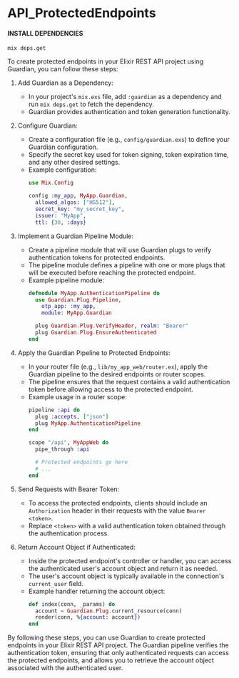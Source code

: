 # API_ProtectedEndpoints



#### INSTALL DEPENDENCIES
```
mix deps.get
```


To create protected endpoints in your Elixir REST API project using Guardian, you can follow these steps:

1. Add Guardian as a Dependency:
   - In your project's `mix.exs` file, add `:guardian` as a dependency and run `mix deps.get` to fetch the dependency.
   - Guardian provides authentication and token generation functionality.

2. Configure Guardian:
   - Create a configuration file (e.g., `config/guardian.exs`) to define your Guardian configuration.
   - Specify the secret key used for token signing, token expiration time, and any other desired settings.
   - Example configuration:
     ```elixir
     use Mix.Config

     config :my_app, MyApp.Guardian,
       allowed_algos: ["HS512"],
       secret_key: "my_secret_key",
       issuer: "MyApp",
       ttl: {30, :days}
     ```

3. Implement a Guardian Pipeline Module:
   - Create a pipeline module that will use Guardian plugs to verify authentication tokens for protected endpoints.
   - The pipeline module defines a pipeline with one or more plugs that will be executed before reaching the protected endpoint.
   - Example pipeline module:
     ```elixir
     defmodule MyApp.AuthenticationPipeline do
       use Guardian.Plug.Pipeline,
         otp_app: :my_app,
         module: MyApp.Guardian

       plug Guardian.Plug.VerifyHeader, realm: "Bearer"
       plug Guardian.Plug.EnsureAuthenticated
     end
     ```

4. Apply the Guardian Pipeline to Protected Endpoints:
   - In your router file (e.g., `lib/my_app_web/router.ex`), apply the Guardian pipeline to the desired endpoints or router scopes.
   - The pipeline ensures that the request contains a valid authentication token before allowing access to the protected endpoint.
   - Example usage in a router scope:
     ```elixir
     pipeline :api do
       plug :accepts, ["json"]
       plug MyApp.AuthenticationPipeline
     end

     scope "/api", MyAppWeb do
       pipe_through :api

       # Protected endpoints go here
       # ...
     end
     ```

5. Send Requests with Bearer Token:
   - To access the protected endpoints, clients should include an `Authorization` header in their requests with the value `Bearer <token>`.
   - Replace `<token>` with a valid authentication token obtained through the authentication process.

6. Return Account Object if Authenticated:
   - Inside the protected endpoint's controller or handler, you can access the authenticated user's account object and return it as needed.
   - The user's account object is typically available in the connection's `current_user` field.
   - Example handler returning the account object:
     ```elixir
     def index(conn, _params) do
       account = Guardian.Plug.current_resource(conn)
       render(conn, %{account: account})
     end
     ```

By following these steps, you can use Guardian to create protected endpoints in your Elixir REST API project. The Guardian pipeline verifies the authentication token, ensuring that only authenticated requests can access the protected endpoints, and allows you to retrieve the account object associated with the authenticated user.
